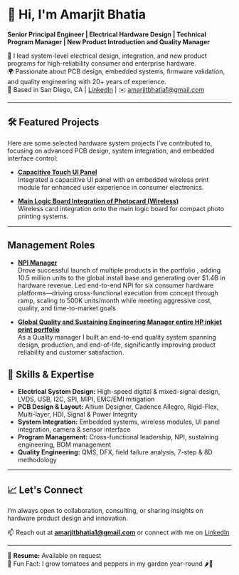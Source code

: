 # 👋 Hi, I'm Amarjit Bhatia

**Senior Principal Engineer | Electrical Hardware Design | Technical Program Manager | New Product Introduction and Quality Manager**

🔧 I lead system-level electrical design, integration, and new product programs for high-reliability consumer and enterprise hardware.  
🌍 Passionate about PCB design, embedded systems, firmware validation, and quality engineering with 20+ years of experience.  
📍 Based in San Diego, CA | [LinkedIn](https://www.linkedin.com/in/amarjit-bhatia-3627207/) | ✉️ amarjitbhatia1@gmail.com

---

## 🛠️ Featured Projects

Here are some selected hardware system projects I’ve contributed to, focusing on advanced PCB design, system integration, and embedded interface control:

- [**Capacitive Touch UI Panel**](https://github.com/amarjitbhatia/touchpanel-ui)  
  Integrated a capacitive UI panel with an embedded wireless print module for enhanced user experience in consumer electronics.
  
- [**Main Logic Board Integration of Photocard (Wireless)**](https://github.com/amarjitbhatia/Main-Logic_photocard_intgeration)  
  Wireless card integration onto the main logic board for compact photo printing systems.



---
## Management Roles
- [**NPI Manager**](https://github.com/amarjitbhatia/NPI_management)  
  Drove successful launch of multiple products in the portfolio , adding 10.5 million units to the global install base and generating over $1.4B in hardware revenue.
 Led end-to-end NPI for six consumer hardware platforms—driving cross-functional execution from concept through ramp, scaling to 500K units/month while meeting aggressive cost, quality, and time-to-market goals

- [**Global Quality and Sustaining Engineering Manager entire HP inkjet print portfolio**](https://github.com/amarjitbhatia/Quality_System_management)  
  As a Quality manager I built an end-to-end quality system spanning design, production, and end-of-life, significantly improving product reliability and customer satisfaction.
  
## 🧰 Skills & Expertise

- **Electrical System Design:** High-speed digital & mixed-signal design, LVDS, USB, I2C, SPI, MIPI, EMC/EMI mitigation  
- **PCB Design & Layout:** Altium Designer, Cadence Allegro, Rigid-Flex, Multi-layer, HDI, Signal & Power Integrity  
- **System Integration:** Embedded systems, wireless modules, UI panel integration, camera & sensor interface  
- **Program Management:** Cross-functional leadership, NPI, sustaining engineering, BOM management  
- **Quality Engineering:** QMS, DFX, field failure analysis, 7-step & 8D methodology

---

## 📈 Let's Connect

I’m always open to collaboration, consulting, or sharing insights on hardware product design and innovation.

📫 Reach out at **amarjitbhatia1@gmail.com** or connect with me on [LinkedIn](https://www.linkedin.com/in/amarjit-bhatia-3627207/)

---

📄 **Resume:** Available on request  
🌱 Fun Fact: I grow tomatoes and peppers in my garden year-round 🌶️🍅  
